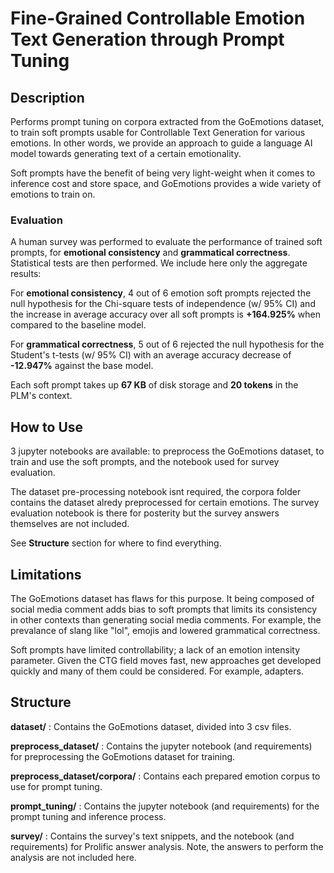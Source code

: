 # Fine-Grained Controllable Emotion Text Generation through Prompt Tuning
## Description
Performs prompt tuning on corpora extracted from the GoEmotions dataset, to train soft prompts usable for Controllable Text Generation for various emotions. In other words, we provide an approach to guide a language AI model towards generating text of a certain emotionality. 

Soft prompts have the benefit of being very light-weight when it comes to inference cost and store space, and GoEmotions provides a wide variety of emotions to train on.

### Evaluation
A human survey was performed to evaluate the performance of trained soft prompts, for **emotional consistency** and **grammatical correctness**. Statistical tests are then performed. We include here only the aggregate results: 

For **emotional consistency**, 4 out of 6 emotion soft prompts rejected the null hypothesis for the Chi-square tests of independence (w/ 95% CI) and the increase in average accuracy over all soft prompts is **+164.925%** when compared to the baseline model. 

For **grammatical correctness**, 5 out of 6 rejected the null hypothesis for the Student's t-tests (w/ 95% CI) with an average accuracy decrease of **-12.947%** against the base model.

Each soft prompt takes up **67 KB** of disk storage and **20 tokens** in the PLM's context.

## How to Use
3 jupyter notebooks are available: to preprocess the GoEmotions dataset, to train and use the soft prompts, and the notebook used for survey evaluation.

The dataset pre-processing notebook isnt required, the corpora folder contains the dataset alredy preprocessed for certain emotions. The survey evaluation notebook is there for posterity but the survey answers themselves are not included.

See **Structure** section for where to find everything. 

## Limitations
The GoEmotions dataset has flaws for this purpose. It being composed of social media comment adds bias to soft prompts that limits its consistency in other contexts than generating social media comments. For example, the prevalance of slang like "lol", emojis and lowered grammatical correctness. 

Soft prompts have limited controllability; a lack of an emotion intensity parameter. Given the CTG field moves fast, new approaches get developed quickly and many of them could be considered. For example, adapters.

## Structure
**dataset/** : Contains the GoEmotions dataset, divided into 3 csv files.

**preprocess_dataset/** : Contains the jupyter notebook (and requirements) for preprocessing the GoEmotions dataset for training.

**preprocess_dataset/corpora/** : Contains each prepared emotion corpus to use for prompt tuning.

**prompt_tuning/** : Contains the jupyter notebook (and requirements) for the prompt tuning and inference process.

**survey/** : Contains the survey's text snippets, and the notebook (and requirements) for Prolific answer analysis. Note, the answers to perform the analysis are not included here.
